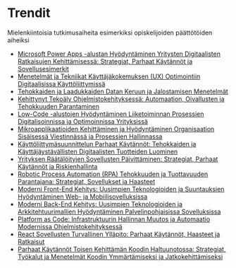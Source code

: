 # Trendit
Mielenkiintoisia tutkimusaiheita esimerkiksi opiskelijoiden päättötöiden aiheiksi

* [Microsoft Power Apps -alustan Hyödyntäminen Yritysten Digitaalisten Ratkaisujen Kehittämisessä: Strategiat, Parhaat Käytännöt ja Sovellusesimerkit](https://github.com/Latentti/Trendit/blob/main/powerapps.md)
* [Menetelmät ja Tekniikat Käyttäjäkokemuksen (UX) Optimointiin Digitaalisissa Käyttöliittymissä](https://github.com/Latentti/Trendit/blob/main/ux-design.md)
* [Tehokkaiden ja Laadukkaiden Datan Keruun ja Jalostamisen Menetelmät](https://github.com/Latentti/Trendit/blob/main/dataEngineering.md)
* [Kehittynyt Tekoäly Ohjelmistokehityksessä: Automaation, Oivallusten ja Tehokkuuden Parantaminen](https://github.com/Latentti/Trendit/blob/main/software-development-and-ai.md)
* [Low-Code -alustojen Hyödyntäminen Liiketoiminnan Prosessien Digitalisoinnissa ja Optimoinnissa Yrityksissä](https://github.com/Latentti/Trendit/blob/main/low-code.md)
* [Mikroapplikaatioiden Kehittäminen ja Hyödyntäminen Organisaation Sisäisessä Viestinnässä ja Prosessien Hallinnassa](https://github.com/Latentti/Trendit/blob/main/microApplications.md)
* [Käyttöliittymäsuunnittelun Parhaat Käytännöt: Tehokkaiden ja Käyttäjäystävällisten Digitaalisten Tuotteiden Luominen](https://github.com/Latentti/Trendit/blob/main/best-practices-ui-design.md)
* [Yrityksen Räätälöityjen Sovellusten Päivittäminen: Strategiat, Parhaat Käytännöt ja Riskienhallinta](https://github.com/Latentti/Trendit/blob/main/software-maintenance.md)
* [Robotic Process Automation (RPA) Tehokkuuden ja Tuottavuuden Parantajana: Strategiat, Sovellukset ja Haasteet](https://github.com/Latentti/Trendit/blob/main/RPA.md)
* [Moderni Front-End Kehitys: Uusimpien Teknologioiden ja Suuntauksien Hyödyntäminen Web- ja Mobiilisovelluksissa](https://github.com/Latentti/Trendit/blob/main/fe-development.md)
* [Moderni Back-End Kehitys: Uusimpien Teknologioiden ja Arkkitehtuurimallien Hyödyntäminen Palvelinpohjaisissa Sovelluksissa](https://github.com/Latentti/Trendit/blob/main/be-development.md)
* [Platform as Code: Infrastruktuurin Hallinnan Muutos ja Automaatio Modernissa Ohjelmistokehityksessä](https://github.com/Latentti/Trendit/blob/main/platform-as-a-code.md)
* [React Sovellusten Turvallinen Ylläpito: Parhaat Käytännöt, Haasteet ja Ratkaisut](https://github.com/Latentti/Trendit/blob/main/react-maintenance.md)
* [Parhaat Käytännöt Toisen Kehittämän Koodin Haltuunotossa: Strategiat, Työkalut ja Menetelmät Koodin Ymmärtämiseksi ja Jatkokehittämiseksi]()
